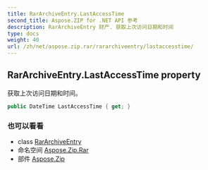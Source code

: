 ```yaml
---
title: RarArchiveEntry.LastAccessTime
second_title: Aspose.ZIP for .NET API 参考
description: RarArchiveEntry 财产. 获取上次访问日期和时间
type: docs
weight: 40
url: /zh/net/aspose.zip.rar/rararchiveentry/lastaccesstime/
---
```

## RarArchiveEntry.LastAccessTime property

获取上次访问日期和时间。

```csharp
public DateTime LastAccessTime { get; }
```

### 也可以看看

* class [RarArchiveEntry](../)
* 命名空间 [Aspose.Zip.Rar](../../rararchiveentry/)
* 部件 [Aspose.Zip](../../../)


